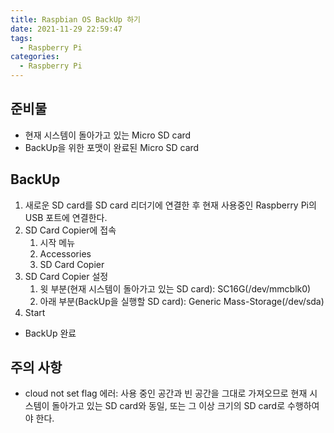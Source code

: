 ```yaml
---
title: Raspbian OS BackUp 하기
date: 2021-11-29 22:59:47
tags:
  - Raspberry Pi
categories:
  - Raspberry Pi
---
```


## 준비물

- 현재 시스템이 돌아가고 있는 Micro SD card
- BackUp을 위한 포맷이 완료된 Micro SD card

## BackUp

1. 새로운 SD card를 SD card 리더기에 연결한 후 현재 사용중인 Raspberry Pi의 USB 포트에 연결한다.
2. SD Card Copier에 접속
   1. 시작 메뉴
   2. Accessories
   3. SD Card Copier
3. SD Card Copier 설정
   1. 윗 부분(현재 시스템이 돌아가고 있는 SD card): SC16G(/dev/mmcblk0)
   2. 아래 부분(BackUp을 실행할 SD card): Generic Mass-Storage(/dev/sda)
4. Start

- BackUp 완료

## 주의 사항

- cloud not set flag 에러: 사용 중인 공간과 빈 공간을 그대로 가져오므로 현재 시스템이 돌아가고 있는 SD card와 동일, 또는 그 이상 크기의 SD card로 수행하여야 한다.

